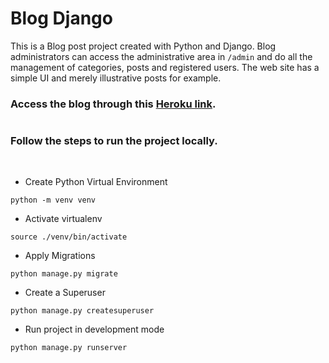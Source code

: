 # Blog Django

This is a Blog post project created with Python and Django. Blog administrators can access the administrative area in `/admin` and do all the management of categories, posts and registered users. The web site has a simple UI and merely illustrative posts for example.

### Access the blog through this [Heroku link](http://brunohubner-blog-django.herokuapp.com).

#

### Follow the steps to run the project locally.

<br />

- Create Python Virtual Environment
```
python -m venv venv
```

- Activate virtualenv
```
source ./venv/bin/activate
```

- Apply Migrations
```
python manage.py migrate
```

- Create a Superuser
```
python manage.py createsuperuser
```

- Run project in development mode
```
python manage.py runserver
```